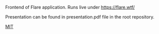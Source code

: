 
Frontend of Flare application. Runs live under https://flare.wtf/

Presentation can be found in presentation.pdf file in the root repository.

[MIT](LICENSE)

